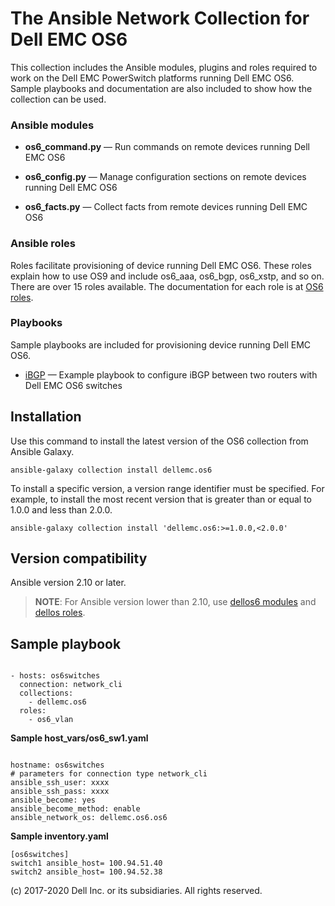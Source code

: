 # The Ansible Network Collection for Dell EMC OS6

This collection includes the Ansible modules, plugins and roles required to work on the Dell EMC PowerSwitch platforms running Dell EMC OS6. Sample playbooks and documentation are also included to show how the collection can be used.

### Ansible modules

- **os6_command.py** — Run commands on remote devices running Dell EMC OS6

- **os6_config.py** — Manage configuration sections on remote devices running Dell EMC OS6

- **os6_facts.py** — Collect facts from remote devices running Dell EMC OS6

### Ansible roles

Roles facilitate provisioning of device running Dell EMC OS6. These roles explain how to use OS9 and include os6_aaa, os6_bgp, os6_xstp, and so on. There are over 15 roles available. The documentation for each role is at [OS6 roles](https://github.com/ansible-collections/dellemc.os6/blob/master/docs/roles.rst).

### Playbooks

Sample playbooks are included for provisioning device running Dell EMC OS6.

- [iBGP](https://github.com/ansible-collections/dellemc.os6/blob/master/playbooks/README.md) — Example playbook to configure iBGP between two routers with Dell EMC OS6 switches

## Installation

Use this command to install the latest version of the OS6 collection from Ansible Galaxy.

```
ansible-galaxy collection install dellemc.os6

```

To install a specific version, a version range identifier must be specified. For example, to install the most recent version that is greater than or equal to 1.0.0 and less than 2.0.0.

```
ansible-galaxy collection install 'dellemc.os6:>=1.0.0,<2.0.0'

```

## Version compatibility
Ansible version 2.10 or later.

> **NOTE**: For Ansible version lower than 2.10, use [dellos6 modules](https://ansible-dellos-docs.readthedocs.io/en/latest/modules.html#os6-modules) and [dellos roles](https://ansible-dellos-docs.readthedocs.io/en/latest/roles.html).

## Sample playbook

```

- hosts: os6switches
  connection: network_cli
  collections:
    - dellemc.os6
  roles:
    - os6_vlan

```

**Sample host_vars/os6_sw1.yaml**

```

hostname: os6switches
# parameters for connection type network_cli
ansible_ssh_user: xxxx
ansible_ssh_pass: xxxx
ansible_become: yes
ansible_become_method: enable
ansible_network_os: dellemc.os6.os6

```

**Sample inventory.yaml**

```
[os6switches]
switch1 ansible_host= 100.94.51.40
switch2 ansible_host= 100.94.52.38

```

(c) 2017-2020 Dell Inc. or its subsidiaries. All rights reserved.
